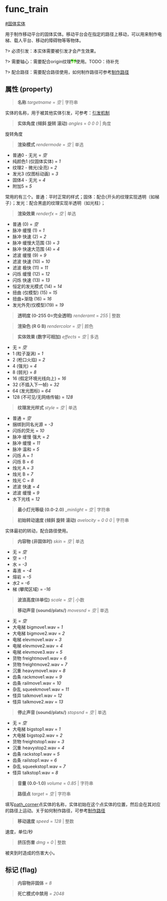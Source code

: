 # func_train
[#固体实体](wiki/solid_entity)

用于制作移动平台的固体实体。移动平台会在指定的路径上移动，可以用来制作电梯、载人平台、移动的障碍物等等物体。

?> 必须引发：本实体需要被引发才会产生效果。

?> 需要轴心：需要配合origin纹理![origin](../../images/tex_origin.png)使用。TODO：待补充

?> 配合路径：需要配合路径使用，如何制作路径可参考[制作路径]()

## 属性 (property)
> **名称** *targetname* = *空* | 字符串

实体的名称，用于被其他实体引发，可参考：[引发机制](wiki/trigger)

> **实体角度 (倾斜 旋转 滚动)** *angles* = *0 0 0* | 角度

旋转角度

> **渲染模式** *rendermode* = *空* | 单选

- 普通0 - 无光 = *空*
- 纯颜色1 (仅固体实体) = *1*
- 纹理2 - 微光(全亮) = *2*
- 发光3 (仅图标动画) = *3*
- 固体4 - 无光 = *4*
- 附加5 = *5*

常用的有三个。普通：平时正常的样式；固体：配合{开头的纹理实现透明（如梯子）；发光：配合黑底的纹理实现半透明（如光柱）；

> **渲染效果** *renderfx* = *空* | 单选

- 普通 (0) = *空*
- 脉冲 缓慢 (1) = *1*
- 脉冲 快速 (2) = *2*
- 脉冲 缓慢大范围 (3) = *3*
- 脉冲 快速大范围 (4) = *4*
- 滤波 缓慢 (9) = *9*
- 滤波 快速 (10) = *10*
- 滤波 极快 (11) = *11*
- 闪烁 缓慢 (12) = *12*
- 闪烁 快速 (13) = *13*
- 恒定的发光模式 (14) = *14*
- 扭曲 (仅模型) (15) = *15*
- 扭曲+渐隐 (16) = *16*
- 发光外壳(仅模型)(19) = *19*

> **透明度 (0-255 0=完全透明)** *renderamt* = *255* | 整数

> **渲染色 (R G B)** *rendercolor* = *空* | 颜色

> **实体效果 (数字可相加)** *effects* = *空* | 多选

- 无 = *空*
- 1 (粒子漩涡) = *1*
- 2 (枪口火焰) = *2*
- 4 (强光) = *4*
- 8 (弱光) = *8*
- 16 (假定环境光线向上) = *16*
- 32 (不插入下一帧) = *32*
- 64 (发光图标) = *64*
- 128 (不可见/无网络传输) = *128*

> **纹理发光样式** *style* = *空* | 单选

- 普通 = *空*
- 捆绑到同名光源 = *-3*
- 闪烁的荧光 = *10*
- 脉冲 缓慢 强大 = *2*
- 脉冲 缓慢 = *11*
- 脉冲 温和 = *5*
- 闪烁 A = *1*
- 闪烁 B = *6*
- 烛光 A = *3*
- 烛光 B = *7*
- 烛光 C = *8*
- 滤波 快速 = *4*
- 滤波 缓慢 = *9*
- 水下光线 = *12*

> **最小灯光等级 (0.0-2.0)** *_minlight* = *空* | 字符串

> **初始转动速度 (倾斜 旋转 滚动)** *avelocity* = *0 0 0* | 字符串

实体最初的转动，配合路径使用。

> **内容物 (非固体时)** *skin* = *空* | 单选

- 无 = *空*
- 空 = *-1*
- 水 = *-3*
- 毒液 = *-4*
- 熔岩 = *-5*
- 水2 = *-6*
- 梯 (攀爬区域) = *-16*

> **波浪高度(8单位)** *scale* = *空* | 小数

> **移动声音 (sound/plats/)** *movesnd* = *空* | 单选

- 无 = *空*
- 大电梯 bigmove1.wav = *1*
- 大电梯 bigmove2.wav = *2*
- 电梯 elevmove1.wav = *3*
- 电梯 elevmove2.wav = *4*
- 电梯 elevmove3.wav = *5*
- 货物 freightmove1.wav = *6*
- 货物 freightmove2.wav = *7*
- 沉重 heavymove1.wav = *8*
- 齿条 rackmove1.wav = *9*
- 齿条 railmove1.wav = *10*
- 杂乱 squeekmove1.wav = *11*
- 怪异 talkmove1.wav = *12*
- 怪异 talkmove2.wav = *13*

> **停止声音 (sound/plats/)** *stopsnd* = *空* | 单选

- 无 = *空*
- 大电梯 bigstop1.wav = *1*
- 大电梯 bigstop2.wav = *2*
- 货物 freightstop1.wav = *3*
- 沉重 heavystop2.wav = *4*
- 齿条 rackstop1.wav = *5*
- 齿条 railstop1.wav = *6*
- 杂乱 squeekstop1.wav = *7*
- 怪异 talkstop1.wav = *8*

> **音量 (0.0-1.0)** *volume* = *0.85* | 字符串

> **路径点** *target* = *空* | 字符串

填写[path_corner](wiki/entity/path_corner)点实体的名称，实体初始在这个点实体的位置，然后会在其对应的路径上运动。关于如何制作路径，可参考[制作路径]()

> **移动速度** *speed* = *128* | 整数

速度，单位/秒

> **挤压伤害** *dmg* = *0* | 整数

被夹到时造成的伤害大小。

## 标记 (flag)
> **内容物非固体** *= 8*

> **死亡模式中禁用** *= 2048*

